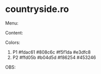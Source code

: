 # countryside.ro

Menu:

Content:

Colors:
1) P1
#fdac61
#808c6c
#f5f1da
#e3dfc8
2) P2
#ffd05b
#b04d5d
#f86254
#453246

OBS:
